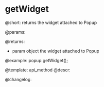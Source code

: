 getWidget
=============

@short: returns the widget attached to Popup


@params:


@returns:
- param	object      the widget attached to Popup


@example:
popup.getWidget();  


@template: api_method
@descr:





@changelog:


